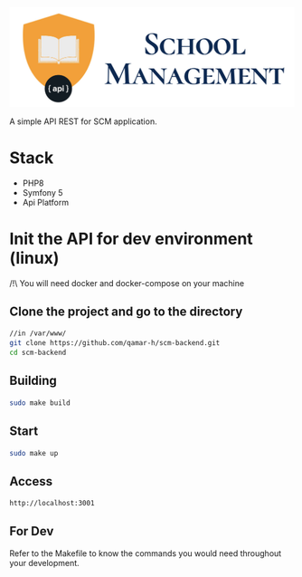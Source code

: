 ![Homepage view](./public/logo_api.jpg)

A simple API REST for SCM application.

# Stack

- PHP8
- Symfony 5
- Api Platform

# Init the API for dev environment (linux)

/!\ You will need docker and docker-compose on your machine

## Clone the project and go to the directory
```bash
//in /var/www/ 
git clone https://github.com/qamar-h/scm-backend.git
cd scm-backend
```

## Building
```bash
sudo make build
```

## Start
```bash
sudo make up
```

## Access
```bash
http://localhost:3001
```

## For Dev
 Refer to the Makefile to know the commands you would need throughout your development.

